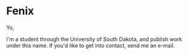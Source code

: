 # Fenix

Yo,

I'm a student through the University of South Dakota, and publish work under this name. If you'd like to get into contact, send me an e-mail.
